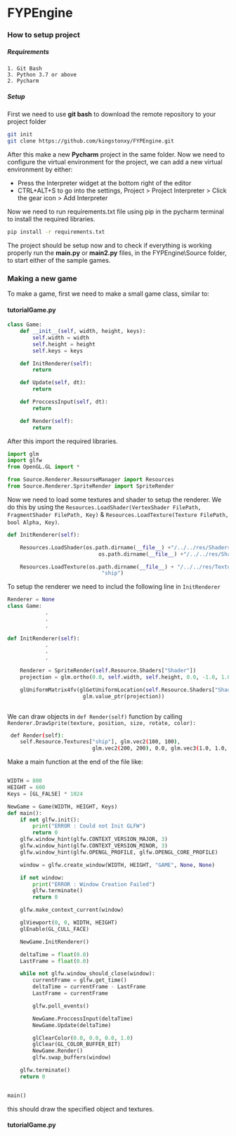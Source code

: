 # FYPEngine

### How to setup project

##### Requirements
	1. Git Bash
	3. Python 3.7 or above
	2. Pycharm

##### Setup
First we need to use **git bash** to download the remote repository to your project folder

```bash
git init
git clone https://github.com/kingstonxy/FYPEngine.git
```
After this make a new **Pycharm** project in the same folder. Now we need to configure the 
virtual environment for the project, we can add a new virtual environment by either:

 - Press the Interpreter widget at the bottom right of the editor
 - CTRL+ALT+S to go into the settings, Project > Project Interpreter > Click the gear icon > Add Interpreter

Now we need to run requirements.txt file using pip in the pycharm terminal to install the required libraries. 
```bash
pip install -r requirements.txt
```
The project should be setup now and to check if everything is working properly run the **main.py** or **main2.py** files, in the FYPEngine\Source folder, 
to start either of the sample games.

### Making a new game
To make a game, first we need to make a small game class, similar to:
#### tutorialGame.py
```python
class Game:
    def __init__(self, width, height, keys):
        self.width = width
        self.height = height
        self.keys = keys

    def InitRenderer(self):
        return

    def Update(self, dt):
        return

    def ProccessInput(self, dt):
        return

    def Render(self):
        return
```
After this import the required libraries.
```python
import glm
import glfw
from OpenGL.GL import *

from Source.Renderer.ResourseManager import Resources
from Source.Renderer.SpriteRender import SpriteRender
```
Now we need to load some textures and shader to setup the renderer. We do this by
using the ``Resources.LoadShader(VertexShader FilePath, FragmentShader FilePath, Key)``
& ``Resources.LoadTexture(Texture FilePath, bool Alpha, Key)``.

```python
def InitRenderer(self):

    Resources.LoadShader(os.path.dirname(__file__) +"/../../res/Shaders/BatchRenderVS2D.vs",
                             os.path.dirname(__file__) +"/../../res/Shaders/BatchRenderFS2D.fs", "Shader")

    Resources.LoadTexture(os.path.dirname(__file__) + "/../../res/Textures/DurrrSpaceShip.png", 1,
                              "ship")

```
To setup the renderer we need  to includ the following line in ``InitRenderer``
```python
Renderer = None
class Game:
            .
            . 
            .

def InitRenderer(self):
            .
            .
            .

    Renderer = SpriteRender(self.Resource.Shaders["Shader"])
    projection = glm.ortho(0.0, self.width, self.height, 0.0, -1.0, 1.0)

    glUniformMatrix4fv(glGetUniformLocation(self.Resource.Shaders["Shader"].ID, "projection"), 1, GL_FALSE,
                        glm.value_ptr(projection))
    
```
We can draw objects in ``def Render(self)`` function by calling ``Renderer.DrawSprite(texture, position, size, rotate, color):``
```bash
 def Render(self):
    self.Resource.Textures["ship"], glm.vec2(100, 100),
                           glm.vec2(200, 200), 0.0, glm.vec3(1.0, 1.0, 1.0)

```
Make a main function at the end of the file like:
```python

WIDTH = 800
HEIGHT = 600
Keys = [GL_FALSE] * 1024

NewGame = Game(WIDTH, HEIGHT, Keys)
def main():
    if not glfw.init():
        print("ERROR : Could not Init GLFW")
        return 0
    glfw.window_hint(glfw.CONTEXT_VERSION_MAJOR, 3)
    glfw.window_hint(glfw.CONTEXT_VERSION_MINOR, 3)
    glfw.window_hint(glfw.OPENGL_PROFILE, glfw.OPENGL_CORE_PROFILE)

    window = glfw.create_window(WIDTH, HEIGHT, "GAME", None, None)

    if not window:
        print("ERROR : Window Creation Failed")
        glfw.terminate()
        return 0

    glfw.make_context_current(window)

    glViewport(0, 0, WIDTH, HEIGHT)
    glEnable(GL_CULL_FACE)

    NewGame.InitRenderer()

    deltaTime = float(0.0)
    LastFrame = float(0.0)

    while not glfw.window_should_close(window):
        currentFrame = glfw.get_time()
        deltaTime = currentFrame - LastFrame
        LastFrame = currentFrame

        glfw.poll_events()

        NewGame.ProccessInput(deltaTime)
        NewGame.Update(deltaTime)

        glClearColor(0.0, 0.0, 0.0, 1.0)
        glClear(GL_COLOR_BUFFER_BIT)
        NewGame.Render()
        glfw.swap_buffers(window)

    glfw.terminate()
    return 0


main()
```
this should draw the specified object and textures.

#### tutorialGame.py

####